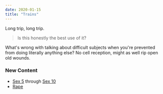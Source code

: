 ```yaml
---
date: 2020-01-15
title: "Trains"
---
```


Long trip, long trip.

> Is this honestly the best use of it?
<!--more-->

What's wrong with talking about difficult subjects when you're prevented from doing literally anything else? No cell reception, might as well rip open old wounds.

### New Content

* [Sex 5](/sex/5) through [Sex 10](/sex/10)
* [Rape](/sex/rape)
